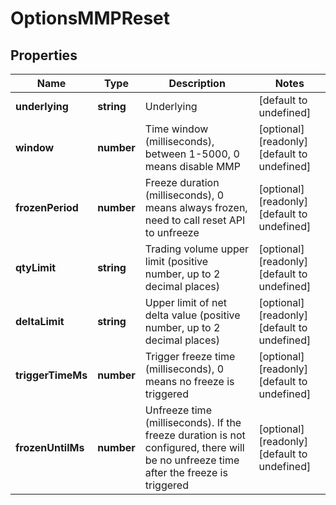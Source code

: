 # OptionsMMPReset

## Properties

Name | Type | Description | Notes
------------ | ------------- | ------------- | -------------
**underlying** | **string** | Underlying | [default to undefined]
**window** | **number** | Time window (milliseconds), between 1-5000, 0 means disable MMP | [optional] [readonly] [default to undefined]
**frozenPeriod** | **number** | Freeze duration (milliseconds), 0 means always frozen, need to call reset API to unfreeze | [optional] [readonly] [default to undefined]
**qtyLimit** | **string** | Trading volume upper limit (positive number, up to 2 decimal places) | [optional] [readonly] [default to undefined]
**deltaLimit** | **string** | Upper limit of net delta value (positive number, up to 2 decimal places) | [optional] [readonly] [default to undefined]
**triggerTimeMs** | **number** | Trigger freeze time (milliseconds), 0 means no freeze is triggered | [optional] [readonly] [default to undefined]
**frozenUntilMs** | **number** | Unfreeze time (milliseconds). If the freeze duration is not configured, there will be no unfreeze time after the freeze is triggered | [optional] [readonly] [default to undefined]

